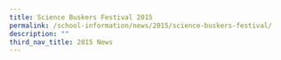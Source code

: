 ```yaml
---
title: Science Buskers Festival 2015
permalink: /school-information/news/2015/science-buskers-festival/
description: ""
third_nav_title: 2015 News
---
```

